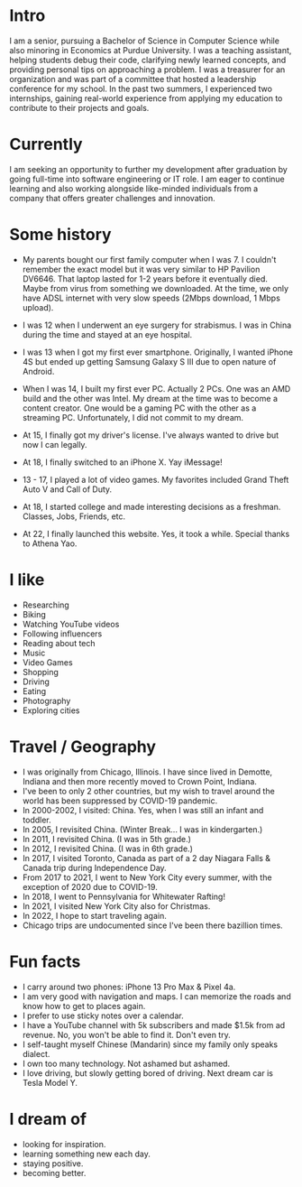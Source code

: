 
# Intro

I am a senior, pursuing a Bachelor of Science in Computer Science while also minoring in Economics at Purdue University. I was a teaching assistant, helping students debug their code, clarifying newly learned concepts, and providing personal tips on approaching a problem. I was a treasurer for an organization and was part of a committee that hosted a leadership conference for my school. In the past two summers, I experienced two internships, gaining real-world experience from applying my education to contribute to their projects and goals. 

# Currently

I am seeking an opportunity to further my development after graduation by going full-time into software engineering or IT role. I am eager to continue learning and also working alongside like-minded individuals from a company that offers greater challenges and innovation. 


# Some history

- My parents bought our first family computer when I was 7. I couldn't remember the exact model but it was very similar to HP Pavilion DV6646. That laptop lasted for 1-2 years before it eventually died. Maybe from virus from something we downloaded. At the time, we only have ADSL internet with very slow speeds (2Mbps download, 1 Mbps upload). 

- I was 12 when I underwent an eye surgery for strabismus. I was in China during the time and stayed at an eye hospital. 

- I was 13 when I got my first ever smartphone. Originally, I wanted iPhone 4S but ended up getting Samsung Galaxy S III due to open nature of Android.

- When I was 14, I built my first ever PC. Actually 2 PCs. One was an AMD build and the other was Intel. My dream at the time was to become a content creator. One would be a gaming PC with the other as a streaming PC. Unfortunately, I did not commit to my dream.

- At 15, I finally got my driver's license. I've always wanted to drive but now I can legally. 

- At 18, I finally switched to an iPhone X. Yay iMessage!

- 13 - 17, I played a lot of video games. My favorites included Grand Theft Auto V and Call of Duty.

- At 18, I started college and made interesting decisions as a freshman. Classes, Jobs, Friends, etc. 

- At 22, I finally launched this website. Yes, it took a while. Special thanks to Athena Yao.

# I like

- Researching
- Biking
- Watching YouTube videos
- Following influencers
- Reading about tech
- Music
- Video Games
- Shopping
- Driving
- Eating
- Photography
- Exploring cities

# Travel / Geography

- I was originally from Chicago, Illinois. I have since lived in Demotte, Indiana and then more recently moved to Crown Point, Indiana.
- I've been to only 2 other countries, but my wish to travel around the world has been suppressed by COVID-19 pandemic.
- In 2000-2002, I visited: China. Yes, when I was still an infant and toddler. 
- In 2005, I revisited China. (Winter Break... I was in kindergarten.)
- In 2011, I revisited China. (I was in 5th grade.)
- In 2012, I revisited China. (I was in 6th grade.)
- In 2017, I visited Toronto, Canada as part of a 2 day Niagara Falls & Canada trip during Independence Day.
- From 2017 to 2021, I went to New York City every summer, with the exception of 2020 due to COVID-19. 
- In 2018, I went to Pennsylvania for Whitewater Rafting! 
- In 2021, I visited New York City also for Christmas.
- In 2022, I hope to start traveling again.
- Chicago trips are undocumented since I've been there bazillion times. 

# Fun facts

- I carry around two phones: iPhone 13 Pro Max & Pixel 4a. 
- I am very good with navigation and maps. I can memorize the roads and know how to get to places again.
- I prefer to use sticky notes over a calendar.
- I have a YouTube channel with 5k subscribers and made $1.5k from ad revenue. No, you won't be able to find it. Don't even try.
- I self-taught myself Chinese (Mandarin) since my family only speaks dialect.
- I own too many technology. Not ashamed but ashamed.
- I love driving, but slowly getting bored of driving. Next dream car is Tesla Model Y.  

# I dream of

- looking for inspiration.
- learning something new each day.
- staying positive.
- becoming better.